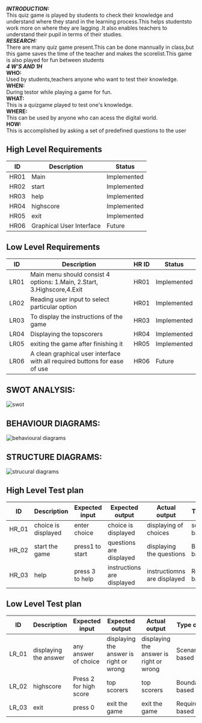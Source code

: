***INTRODUCTION:***<br/>
           This quiz game is played by students to check their knowledge and understand where they stand in the learning process.This helps studentsto work more on where they are lagging .It also enables teachers to understand their pupil  in terms of their studies.<br/>
***RESEARCH:***<br/>
          There are many quiz game present.This can be done mannually in class,but this game saves the time of the teacher and makes the scorelist.This game is also played for fun between students<br/>
           ***4 W'S AND 1H*** <br/>
           **WHO:**<br/>
                      Used by students,teachers anyone who want to test their knowledge.<br/>
           **WHEN:**<br/>
                      During testor while playing a game for fun.<br/>
           **WHAT:**<br/>
                      This is a quizgame played to test one's knowledge.<br/>
           **WHERE:**<br/>
                      This can be used by anyone who can acess the digital world.<br/>
           **HOW:**<br/>
                      This is accomplished by asking a set of predefined questions to the user<br/>
## High Level Requirements
| ID | Description | Status |
|--|--|--|
| HR01 |Main| Implemented |
| HR02 | start | Implemented |
| HR03 | help |  Implemented |
| HR04 | highscore |  Implemented |
| HR05 | exit |Implemented|
| HR06 | Graphical User Interface | Future |


## Low Level Requirements 

| ID | Description | HR ID | Status |
|--|--|--|--|
| LR01 |Main menu should consist 4 options: 1.Main, 2.Start, 3.Highscore,4.Exit  | HR01| Implemented |
| LR02 | Reading user input to select particular option | HR01| Implemented |
| LR03 | To display the instructions of the game  | HR03| Implemented |
| LR04 | Displaying the topscorers  | HR04| Implemented |
| LR05 |exiting the game after finishing it | HR05| Implemented |
| LR06 |A clean graphical user interface with all required buttons for ease of use  | HR06| Future |
## SWOT ANALYSIS:
![swot](https://user-images.githubusercontent.com/101057218/161398687-f2bbe1c7-3418-47fe-a26b-8151dddeaab8.jpg)
## BEHAVIOUR DIAGRAMS:
![behavioural diagrams](https://user-images.githubusercontent.com/101057218/161398819-a15f8a5b-165a-455c-a348-9b35b38d5383.jpg)
## STRUCTURE DIAGRAMS:
![strucural diagrams](https://user-images.githubusercontent.com/101057218/161398853-bbcf1ac2-1c24-4960-82a6-b72f1f8ec941.jpg)
## High Level Test plan
| ID | Description| Expected input |Expected output|Actual output|Type of test|
|--|--|--|--|--|--|
| HR_01|choice is displayed | enter choice | choice is displayed|displaying of choices|scenario based|
| HR_02 | start the game | press1 to start |questions are displayed |displaying the questions|Boundary based|
| HR_03 | help | press 3 to help  | instructions are displayed| instructiomns are displayed|Requirement based|

## Low Level Test plan 

| ID | Description | Expected input |Expected output |Actual output |Type of test|
|--|--|--|--|--|--|
| LR_01 |displaying the  answer | any answer of choice| displaying the answer is right or wrong| displaying the answer is right or wrong|Scenario based
| LR_02 | highscore |Press 2 for high score|top scorers| top scorers | Boundary based|
| LR_03 | exit  |press 0 | exit the game |exit the game|Requirement based|


